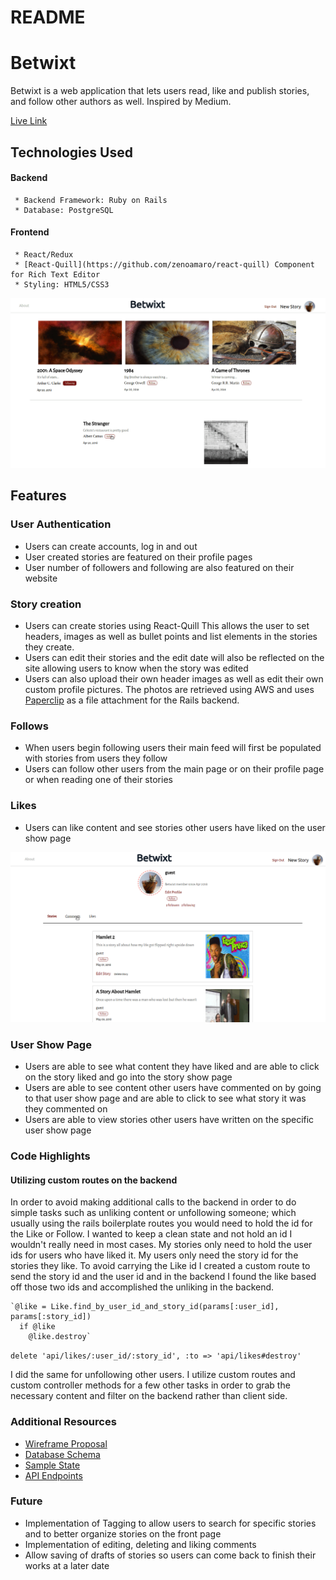 # README
# Betwixt
Betwixt is a web application that lets users read, like and publish stories, and follow other authors as well. Inspired by Medium.

[Live Link](http://things-betwixt.herokuapp.com/#/)

## Technologies Used
  #### Backend
     * Backend Framework: Ruby on Rails
     * Database: PostgreSQL
  #### Frontend
     * React/Redux
     * [React-Quill](https://github.com/zenoamaro/react-quill) Component for Rich Text Editor
     * Styling: HTML5/CSS3

![Homepage](https://github.com/gabrieltal/betwixt/blob/master/docs/wireframes/betwixt-main.gif)

## Features
 ### User Authentication
   * Users can create accounts, log in and out
   * User created stories are featured on their profile pages
   * User number of followers and following are also featured on their website

  ### Story creation
   * Users can create stories using React-Quill This allows the user to set headers, images as well as bullet points and list elements in the stories they create.
   * Users can edit their stories and the edit date will also be reflected on the site allowing users to know when the story was edited
   * Users can also upload their own header images as well as edit their own custom profile pictures. The photos are retrieved using AWS and uses [Paperclip](https://github.com/thoughtbot/paperclip) as a file attachment for the Rails backend.

 ### Follows
   * When users begin following users their main feed will first be populated with stories from users they follow
   * Users can follow other users from the main page or on their profile page or when reading one of their stories

 ### Likes
   * Users can like content and see stories other users have liked on the user show page

![Homepage](https://github.com/gabrieltal/betwixt/blob/master/docs/wireframes/tab-twixt.gif)

 ### User Show Page
   * Users are able to see what content they have liked and are able to click on the story liked and go into the story show page
   * Users are able to see content other users have commented on by going to that user show page and are able to click to see what story it was they commented on
   * Users are able to view stories other users have written on the specific user show page

  ### Code Highlights

   #### Utilizing custom routes on the backend
  In order to avoid making additional calls to the backend in order to do simple tasks such as unliking content or  unfollowing someone; which usually using the rails boilerplate routes you would need to hold the id for the Like or Follow. I wanted to keep a clean state and not hold an id I wouldn't really need in most cases. My stories only need to hold the user ids for users who have liked it. My users only need the story id for the stories they like. To avoid carrying the Like id I created a custom route to send the story id and the user id and in the backend I found the like based off those two ids and accomplished the unliking in the backend.


    `@like = Like.find_by_user_id_and_story_id(params[:user_id], params[:story_id])
      if @like
        @like.destroy`

  `delete 'api/likes/:user_id/:story_id', :to => 'api/likes#destroy'`

  I did the same for unfollowing other users. I utilize custom routes and custom controller methods for a few other tasks in order to grab the necessary content and filter on the backend rather than client side.
 ### Additional Resources
   * [Wireframe Proposal](https://github.com/gabrieltal/betwixt/wiki/Component-Hierarchy-with-Wireframes)
   * [Database Schema](https://github.com/gabrieltal/betwixt/wiki/Database-Schema)
   * [Sample State](https://github.com/gabrieltal/betwixt/wiki/Sample-State)
   * [API Endpoints](https://github.com/gabrieltal/betwixt/wiki/Routes)

 ### Future
   * Implementation of Tagging to allow users to search for specific stories and to better organize stories on the front page
   * Implementation of editing, deleting and liking comments
   * Allow saving of drafts of stories so users can come back to finish their works at a later date

